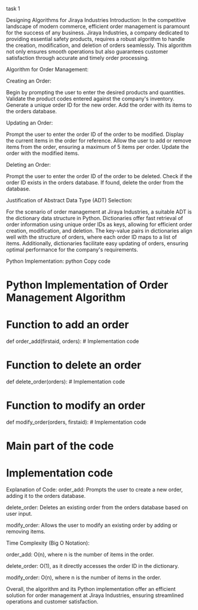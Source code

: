 task 1 




Designing Algorithms for Jiraya Industries
Introduction:
In the competitive landscape of modern commerce, efficient order management is paramount for the success of any business. Jiraya Industries, a company dedicated to providing essential safety products, requires a robust algorithm to handle the creation, modification, and deletion of orders seamlessly. This algorithm not only ensures smooth operations but also guarantees customer satisfaction through accurate and timely order processing.

Algorithm for Order Management:

Creating an Order:

Begin by prompting the user to enter the desired products and quantities.
Validate the product codes entered against the company's inventory.
Generate a unique order ID for the new order.
Add the order with its items to the orders database.

Updating an Order:

Prompt the user to enter the order ID of the order to be modified.
Display the current items in the order for reference.
Allow the user to add or remove items from the order, ensuring a maximum of 5 items per order.
Update the order with the modified items.

Deleting an Order:

Prompt the user to enter the order ID of the order to be deleted.
Check if the order ID exists in the orders database.
If found, delete the order from the database.

Justification of Abstract Data Type (ADT) Selection:

For the scenario of order management at Jiraya Industries, a suitable ADT is the dictionary data structure in Python. Dictionaries offer fast retrieval of order information using unique order IDs as keys, allowing for efficient order creation, modification, and deletion. The key-value pairs in dictionaries align well with the structure of orders, where each order ID maps to a list of items. Additionally, dictionaries facilitate easy updating of orders, ensuring optimal performance for the company's requirements.

Python Implementation:
python
Copy code
# Python Implementation of Order Management Algorithm

# Function to add an order
def order_add(firstaid, orders):
    # Implementation code

# Function to delete an order
def delete_order(orders):
    # Implementation code

# Function to modify an order
def modify_order(orders, firstaid):
    # Implementation code

# Main part of the code
# Implementation code

Explanation of Code:
order_add: Prompts the user to create a new order, adding it to the orders database.

delete_order: Deletes an existing order from the orders database based on user input.

modify_order: Allows the user to modify an existing order by adding or removing items.

Time Complexity (Big O Notation):

order_add: O(n), where n is the number of items in the order.

delete_order: O(1), as it directly accesses the order ID in the dictionary.

modify_order: O(n), where n is the number of items in the order.

Overall, the algorithm and its Python implementation offer an efficient solution for order management at Jiraya Industries, ensuring streamlined operations and customer satisfaction.